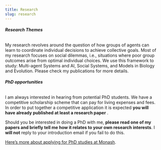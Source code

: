 ```yaml
---
title: Research
slug: research
---
```


###### **Research Themes**

My research revolves around the question of how groups of agents can learn to coordinate individual decisions to achieve collective goals. Most of my research focuses on social dilemmas, i.e., situations where poor group outcomes arise from optimal individual choices. We use this framework to study: Multi-agent Systems and AI, Social Systems, and Models in Biology and Evolution. Please check my publications for more details.

###### **PhD opportunities**

I am always interested in hearing from potential PhD students. We have a competitive scholarship scheme that can pay for living expenses and fees. In order to put together a competitive application it is expected **you will have already published at least a research paper** .

 Should you be interested in doing a PhD with me, **please read one of my papers and briefly tell me how it relates to your own research interests**. I **will not** reply to your introduction email if you fail to do this.

[Here’s more about applying for PhD studies at Monash](http://www.infotech.monash.edu.au/research/degrees/prospective-students/how-to-apply.html). 
